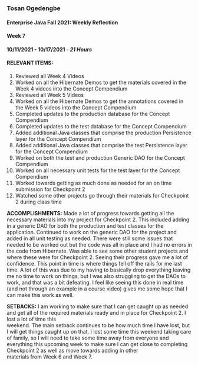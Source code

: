### Tosan Ogedengbe
#### Enterprise Java Fall 2021: Weekly Reflection

#### Week 7
#### 10/11/2021 - 10/17/2021 - *21 Hours*


#### RELEVANT ITEMS:
1. Reviewed all Week 4 Videos
2. Worked on all the Hibernate Demos to get the materials covered in the Week 4 videos into the Concept Compendium
3. Reviewed all Week 5 Videos
4. Worked on all the Hibernate Demos to get the annotations covered in the Week 5 videos into the Concept Compendium
5. Completed updates to the production database for the Concept Compendium
6. Completed updates to the test database for the Concept Compendium
7. Added additional Java classes that comprise the production Persistence layer for the Concept Compendium
8. Added additional Java classes that comprise the test Persistence layer for the Concept Compendium
9. Worked on both the test and production Generic DAO for the Concept Compendium
10. Worked on all necessary unit tests for the test layer for the Concept Compendium
11. Worked towards getting as much done as needed for an on time submission for Checkpoint 2
12. Watched some other projects go through their materials for Checkpoint 2 during class time



**ACCOMPLISHMENTS:** Made a lot of progress towards getting all the necessary materials into my project for Checkpoint 2. This included adding in a generic DAO for both the production and test
classes for the application. Continued to work on the generic DAO for the project and added in all unit testing as needed. There were still some issues that needed to be
worked out but the code was all in place and I had no errors in the code from Hibernate. Was able to see some other student projects and where these were for Checkpoint
2. Seeing their progress gave me a lot of confidence. This point in time is where things fell off the rails for me last time. A lot of this was due to my having to 
basically drop everything leaving me no time to work on things, but I was also struggling to get the DAOs to work, and that was a bit defeating. I feel like seeing this 
done in real time (and not through an example in a course video) gives me some hope that I can make this work as well. 


**SETBACKS:** I am working to make sure that I can get caught up as needed and get all of the required materials ready and in place for Checkpoint 2. I lost a lot of time this  
weekend. The main setback continues to be how much time I have lost, but I will get things caught up on that. I lost some time this weekend taking care of family, so I will
need to take some time away from everyone and everything this upcoming week to make sure I can get close to completing Checkpoint 2 as well as move towards adding in other  
materials from Week 6 and Week 7.



